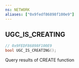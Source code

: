 ```yaml
---
ns: NETWORK
aliases: ["0x9fedf86898f100e9"]
---
```

## UGC_IS_CREATING

```c
// 0x9FEDF86898F100E9
bool UGC_IS_CREATING();
```

Query results of CREATE function

